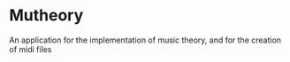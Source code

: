 # Mutheory
An application for the implementation of music theory, and for the creation of midi files
